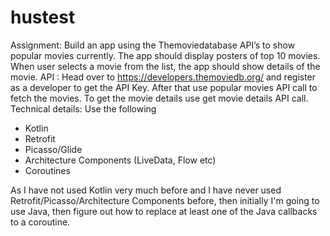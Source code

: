 # hustest

Assignment: Build an app using the Themoviedatabase API’s to show popular movies currently. The app should display posters of top 10 movies. When user selects a movie from the list, the app should show details of the movie.
API : Head over to https://developers.themoviedb.org/ and register as a developer to get the API Key. After that use popular movies API call to fetch the movies. To get the movie details use get movie details API call.
Technical details: Use the following

* Kotlin
* Retrofit
* Picasso/Glide
* Architecture Components (LiveData, Flow etc)
* Coroutines

As I have not used Kotlin very much before and I have never used Retrofit/Picasso/Architecture Components before, then initially I'm going to use Java, then figure out how to replace at least one of the Java callbacks to a coroutine.
